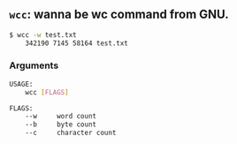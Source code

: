`wcc`: wanna be wc command from GNU.
---
```bash
$ wcc -w test.txt
    342190 7145 58164 test.txt
```

### Arguments
```bash
USAGE:
    wcc [FLAGS]

FLAGS:
    --w     word count
    --b     byte count
    --c     character count
```
